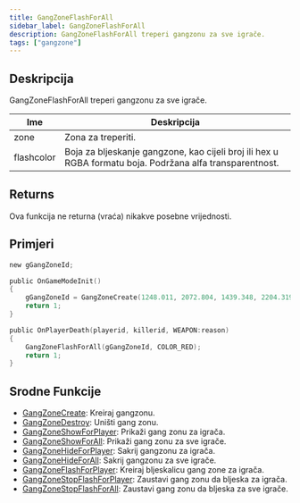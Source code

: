 ```yaml
---
title: GangZoneFlashForAll
sidebar_label: GangZoneFlashForAll
description: GangZoneFlashForAll treperi gangzonu za sve igrače.
tags: ["gangzone"]
---
```


## Deskripcija

GangZoneFlashForAll treperi gangzonu za sve igrače.

| Ime        | Deskripcija                                                                                              |
| ---------- | -------------------------------------------------------------------------------------------------------- |
| zone       | Zona za treperiti.                                                                                       |
| flashcolor | Boja za bljeskanje gangzone, kao cijeli broj ili hex u RGBA formatu boja. Podržana alfa transparentnost. |

## Returns

Ova funkcija ne returna (vraća) nikakve posebne vrijednosti.

## Primjeri

```c
new gGangZoneId;

public OnGameModeInit()
{
    gGangZoneId = GangZoneCreate(1248.011, 2072.804, 1439.348, 2204.319);
    return 1;
}

public OnPlayerDeath(playerid, killerid, WEAPON:reason)
{
    GangZoneFlashForAll(gGangZoneId, COLOR_RED);
    return 1;
}
```

## Srodne Funkcije

- [GangZoneCreate](GangZoneCreate): Kreiraj gangzonu.
- [GangZoneDestroy](GangZoneDestroy): Uništi gang zonu.
- [GangZoneShowForPlayer](GangZoneShowForPlayer): Prikaži gang zonu za igrača.
- [GangZoneShowForAll](GangZoneShowForAll): Prikaži gang zonu za sve igrače.
- [GangZoneHideForPlayer](GangZoneHideForPlayer): Sakrij gangzonu za igrača.
- [GangZoneHideForAll](GangZoneHideForAll): Sakrij gangzonu za sve igrače.
- [GangZoneFlashForPlayer](GangZoneFlashForPlayer): Kreiraj bljeskalicu gang zone za igrača.
- [GangZoneStopFlashForPlayer](GangZoneStopFlashForPlayer): Zaustavi gang zonu da bljeska za igrača.
- [GangZoneStopFlashForAll](GangZoneStopFlashForAll): Zaustavi gang zonu da bljeska za sve igrače.
